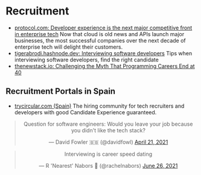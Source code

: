 # Recruitment
- [protocol.com: Developer experience is the next major competitive front in enterprise tech](https://www.protocol.com/caavo-remote-senior-living-facilities) Now that cloud is old news and APIs launch major businesses, the most successful companies over the next decade of enterprise tech will delight their customers.
- [tigerabrodi.hashnode.dev: Interviewing software developers](https://tigerabrodi.hashnode.dev/interviewing-software-developers) Tips when interviewing software developers, find the right candidate
- [thenewstack.io: Challenging the Myth That Programming Careers End at 40](https://thenewstack.io/challenging-the-myth-that-programming-careers-end-at-40/)

## Recruitment Portals in Spain
- [trycircular.com (Spain)](https://trycircular.com) The hiring community for tech recruiters and developers with good Candidate Experience guaranteed.

<center>
<blockquote class="twitter-tweet"><p lang="en" dir="ltr">Question for software engineers: Would you leave your job because you didn&#39;t like the tech stack?</p>&mdash; David Fowler 🇧🇧 (@davidfowl) <a href="https://twitter.com/davidfowl/status/1384955137588875265?ref_src=twsrc%5Etfw">April 21, 2021</a></blockquote> <script async src="https://platform.twitter.com/widgets.js" charset="utf-8"></script>
</center>

<center>
<blockquote class="twitter-tweet"><p lang="en" dir="ltr">Interviewing is career speed dating</p>&mdash; R &#39;Nearest&#39; Nabors 💙 (@rachelnabors) <a href="https://twitter.com/rachelnabors/status/1408932321286397955?ref_src=twsrc%5Etfw">June 26, 2021</a></blockquote> <script async src="https://platform.twitter.com/widgets.js" charset="utf-8"></script>
</center>

